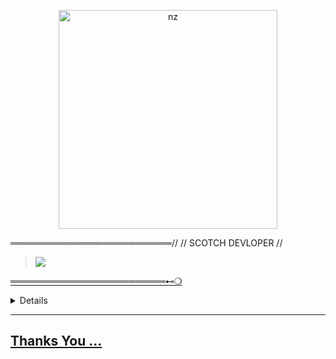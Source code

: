 <p align="center">

<img src="https://i.ibb.co/n0my5rj/Say-Scotch.jpg" alt="nz" width="350"/>

</p>
══════════════════════════//
// SCOTCH DEVLOPER //

> <a href="https://youtube.com/channel/UCKlJw6zViJ_hgTXBKv6sXgw"><img src="https://img.shields.io/badge/Tutorial-Video-ff0000?style=for-the-badge&logo=youtube&logoColor=ff000000&link=https://www.youtube.com/c/BOTINDO"
/><br>

</p>
═════════════════════════⊷❍
<!-- Contact Owner -->

<b><details><summary>Contact</summary></b>

## ```Connect With Me```

<p align="center">


129

</p>

<a href="https://youtube.com/channel/UCKlJw6zViJ_hgTXBKv6sXgw"><img src="https://img.shields.io/badge/YT Scotch-ff0000?style=for-the-badge&logo=youtube&logoColor=ff000000&link=https://www.youtube.com/c/BOTINDO" /><br>

</p>

</details>

</details><hr>

## Thanks You ... ##


